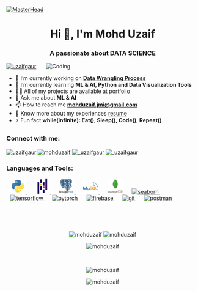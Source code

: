 [![MasterHead](https://github.com/Anmol-Baranwal/Cool-GIFs-For-GitHub/assets/74038190/d48893bd-0757-481c-8d7e-ba3e163feae7)](https://mohduzaif.io)



<h1 align="center">Hi 👋, I'm Mohd Uzaif</h1>
<h3 align="center">A passionate about DATA SCIENCE</h3>

<img
  align="right"
  alt="Coding"
  width="400"
  src="https://cdn.dribbble.com/users/1162077/screenshots/3848914/programmer.gif"
/>



<p align="left">
  <a href="https://twitter.com/uzaifgaur" target="blank"
    ><img
      src="https://img.shields.io/twitter/follow/uzaifgaur?logo=twitter&style=for-the-badge"
      alt="uzaifgaur"
  /></a>
</p>

- 🔭 I’m currently working on [**Data Wrangling Process**](https://github.com/mohduzaif/data-access-and-data-cleaning) 
- 🌱 I’m currently learning **ML & AI, Python and Data Visualization Tools** 
- 👨‍💻 All of my projects are available at [portfolio](https://mohduzaif.github.io/Uzaif_Portfolio/)
- 💬 Ask me about **ML & AI** 
- 📫 How to reach me **mohduzaif.jmi@gmail.com** 
- 📄 Know more about my experiences [resume](https://drive.google.com/file/d/1hiZOJeY8jrfOPCCqVApAfFIQYt9rBZy9/view?usp=sharing)
- ⚡ Fun fact **while(infinite): Eat(), Sleep(), Code(), Repeat()**

<h3 align="left">Connect with me:</h3>
<p align="left">
  <a href="https://twitter.com/uzaifgaur" target="blank"
    ><img
      align="center"
      src="https://raw.githubusercontent.com/rahuldkjain/github-profile-readme-generator/master/src/images/icons/Social/twitter.svg"
      alt="uzaifgaur"
      height="30"
      width="40"
  /></a>
  <a href="https://linkedin.com/in/mohduzaif" target="blank"
    ><img
      align="center"
      src="https://raw.githubusercontent.com/rahuldkjain/github-profile-readme-generator/master/src/images/icons/Social/linked-in-alt.svg"
      alt="mohduzaif"
      height="30"
      width="40"
  /></a>
  <a href="https://instagram.com/_uzaifgaur" target="blank"
    ><img
      align="center"
      src="https://raw.githubusercontent.com/rahuldkjain/github-profile-readme-generator/master/src/images/icons/Social/instagram.svg"
      alt="_uzaifgaur"
      height="30"
      width="40"
  /></a>
  <a href="https://www.leetcode.com/_uzaifgaur" target="blank"
    ><img
      align="center"
      src="https://raw.githubusercontent.com/rahuldkjain/github-profile-readme-generator/master/src/images/icons/Social/leet-code.svg"
      alt="_uzaifgaur"
      height="30"
      width="40"
  /></a>
</p>

<h3 align="left">Languages and Tools:</h3>


<p align="left" style="padding-left: 10px;">
  
  <a href="https://www.python.org" target="_blank" rel="noreferrer">
      <img
        src="https://raw.githubusercontent.com/devicons/devicon/master/icons/python/python-original.svg"
        alt="python"
        width="40"
        height="40"
      />
    </a> &nbsp;&nbsp;&nbsp;&nbsp;


  <a href="https://pandas.pydata.org/" target="_blank" rel="noreferrer">
    <img
      src="https://raw.githubusercontent.com/devicons/devicon/2ae2a900d2f041da66e950e4d48052658d850630/icons/pandas/pandas-original.svg"
      alt="pandas"
      width="40"
      height="40"
    />
  </a> &nbsp;&nbsp;&nbsp;&nbsp;
  <a href="https://www.postgresql.org" target="_blank" rel="noreferrer">
    <img
      src="https://raw.githubusercontent.com/devicons/devicon/master/icons/postgresql/postgresql-original-wordmark.svg"
      alt="postgresql"
      width="40"
      height="40"
    />
  </a> &nbsp;&nbsp;&nbsp;&nbsp;

  <a href="https://www.mysql.com/" target="_blank" rel="noreferrer">
    <img
      src="https://raw.githubusercontent.com/devicons/devicon/master/icons/mysql/mysql-original-wordmark.svg"
      alt="mysql"
      width="40"
      height="40"
    />
  </a> &nbsp;&nbsp;&nbsp;&nbsp;

  <a href="https://www.mongodb.com/" target="_blank" rel="noreferrer">
    <img
      src="https://raw.githubusercontent.com/devicons/devicon/master/icons/mongodb/mongodb-original-wordmark.svg"
      alt="mongodb"
      width="40"
      height="40"
    />
  </a> &nbsp;&nbsp;&nbsp;&nbsp;

  <a href="https://seaborn.pydata.org/" target="_blank" rel="noreferrer">
    <img
      src="https://seaborn.pydata.org/_images/logo-mark-lightbg.svg"
      alt="seaborn"
      width="40"
      height="40"
    />
  </a> &nbsp;&nbsp;&nbsp;&nbsp;
  <a href="https://www.tensorflow.org" target="_blank" rel="noreferrer">
    <img
      src="https://www.vectorlogo.zone/logos/tensorflow/tensorflow-icon.svg"
      alt="tensorflow"
      width="40"
      height="40"
    />
  </a> &nbsp;&nbsp;&nbsp;&nbsp;

  <a href="https://pytorch.org/" target="_blank" rel="noreferrer">
    <img
      src="https://www.vectorlogo.zone/logos/pytorch/pytorch-icon.svg"
      alt="pytorch"
      width="40"
      height="40"
    />
  </a> &nbsp;&nbsp;&nbsp;&nbsp;




  <a href="https://firebase.google.com/" target="_blank" rel="noreferrer">
    <img
      src="https://www.vectorlogo.zone/logos/firebase/firebase-icon.svg"
      alt="firebase"
      width="40"
      height="40"
    />
  </a> &nbsp;&nbsp;&nbsp;&nbsp;
  <a href="https://git-scm.com/" target="_blank" rel="noreferrer">
    <img
      src="https://www.vectorlogo.zone/logos/git-scm/git-scm-icon.svg"
      alt="git"
      width="40"
      height="40"
    />
  </a> &nbsp;&nbsp;&nbsp;&nbsp;
  
  
  
  <a href="https://postman.com" target="_blank" rel="noreferrer">
    <img
      src="https://www.vectorlogo.zone/logos/getpostman/getpostman-icon.svg"
      alt="postman"
      width="40"
      height="40"
    />
  </a> &nbsp;&nbsp;&nbsp;&nbsp;

  
</p>

<div align="center" style="padding-top: 50px;">
  <p>
    <img 
      height="165"
      src="https://github-readme-stats.vercel.app/api?username=mohduzaif&show_icons=true&theme=tokyonight&locale=en"
      alt="mohduzaif"
    />
    <img
      src="https://github-readme-stats.vercel.app/api/top-langs?username=mohduzaif&show_icons=true&theme=tokyonight&locale=en&layout=compact"
      alt="mohduzaif"
    />
  </p>
  <p>
    <img
      src="https://github-readme-streak-stats.herokuapp.com/?user=mohduzaif&theme=tokyonight"
      alt="mohduzaif"
    />
  </p>
  

</div> <br>


<p align="left" style="
display: flex;
align-items: center;
justify-content: center;
">
  <img
    src="https://github-profile-trophy.vercel.app/?username=mohduzaif&theme=onedark"
    alt="mohduzaif"
  />
</p>

  <p align="center">
    <img
      src="https://komarev.com/ghpvc/?username=mohduzaif&label=Profile%20views&color=0e75b6&style=flat"
      alt="mohduzaif"
    />
  </p>
